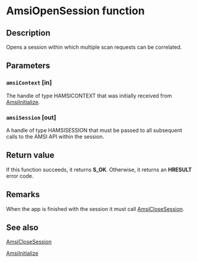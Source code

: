 # AmsiOpenSession function

## Description

Opens a session within which multiple scan requests can be correlated.

## Parameters

### `amsiContext` [in]

The handle of type HAMSICONTEXT that was initially received from [AmsiInitialize](https://learn.microsoft.com/windows/desktop/api/amsi/nf-amsi-amsiinitialize).

### `amsiSession` [out]

A handle of type HAMSISESSION that must be passed to all subsequent calls to the AMSI API within the session.

## Return value

If this function succeeds, it returns **S_OK**. Otherwise, it returns an **HRESULT** error code.

## Remarks

When the app is finished with the session it must call [AmsiCloseSession](https://learn.microsoft.com/windows/desktop/api/amsi/nf-amsi-amsiclosesession).

## See also

[AmsiCloseSession](https://learn.microsoft.com/windows/desktop/api/amsi/nf-amsi-amsiclosesession)

[AmsiInitialize](https://learn.microsoft.com/windows/desktop/api/amsi/nf-amsi-amsiinitialize)